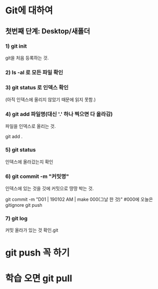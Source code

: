 # **Git에 대하여**

## 첫번째 단계: Desktop/새폴더

 ### 1) git init

  git을 처음 등록하는 것.

### 2) ls -al 로 모든 파일 확인

### 3) git status 로 인덱스 확인 

  (아직 인덱스에 올리지 않았기 때문에 읽지 못함.)

### 4) git add 파일명(대신 '.' 하나 찍으면 다 올라감)

  파일을 인덱스로 올리는 것. 

git add .

### 5) git status

  인덱스에 올라갔는지 확인

### 6) git commit -m "커밋명"

  인덱스에 있는 것을 깃에 커밋으로 땅땅 박는 것.

git commit -m "D01 | 190102 AM | make 000(그날 한 것)" 
#000에 오늘은 gitignore
git push

### 7) git log

  커밋 올라가 있는 것 확인.git 



#  **git push** 꼭 하기

# 학습 오면 git pull

